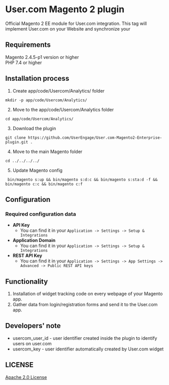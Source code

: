# User.com Magento 2 plugin

Official Magento 2 EE module for User.com integration. This tag will implement User.com on your Website and synchronize your 

## Requirements
Magento 2.4.5-p1 version or higher  
PHP 7.4 or higher

## Installation process
1) Create app/code/Usercom/Analytics/ folder
```code
mkdir -p app/code/Usercom/Analytics/
```
2) Move to the app/code/Usercom/Analytics folder
```code
cd app/code/Usercom/Analytics/
```
3) Download the plugin
```code
git clone https://github.com/UserEngage/User.com-Magento2-Enterprise-plugin.git .
```
4) Move to the main Magento folder
```code
cd ../../../../
```
5) Update Magento config
```code
 bin/magento s:up && bin/magento s:d:c && bin/magento s:sta:d -f && bin/magento c:c && bin/magento c:f
 ```
## Configuration

### Required configuration data
- **API Key**
	- You can find it in your `Application -> Settings -> Setup & Integrations`
- **Application Domain**
	- You can find it in your `Application -> Settings -> Setup & Integrations`
- **REST API Key**
	- You can find it in your `Application -> Settings -> App Settings -> Advanced -> Public REST API keys`
 
## Functionality
1. Installation of widget tracking code on every webpage of your Magento app.
2. Gather data from login/registration forms and send it to the User.com app.

## Developers' note
- usercom_user_id - user identifier created inside the plugin to identify users on user.com
- usercom_key - user identifier automatically created by User.com widget

## LICENSE

[Apache 2.0 License](https://github.com/UserEngage/User.com-Magento2-Enterprise-plugin/blob/master/LICENSE.md)
